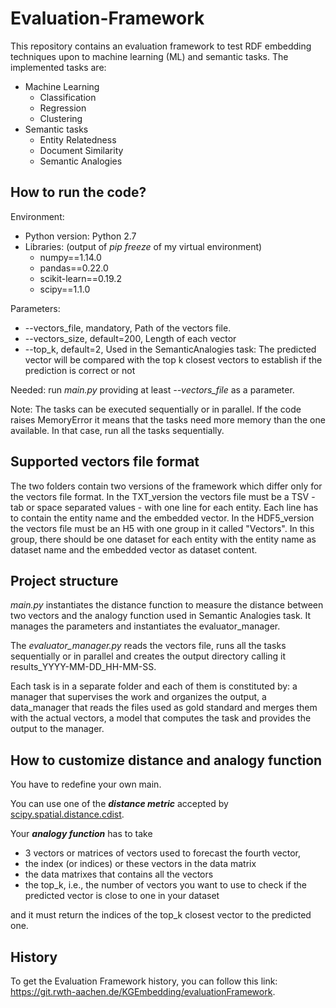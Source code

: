 # Evaluation-Framework

This repository contains an evaluation framework to test RDF embedding techniques upon to machine learning (ML) and semantic tasks.
The implemented tasks are:
- Machine Learning
    - Classification
    - Regression
    - Clustering
- Semantic tasks
    - Entity Relatedness
    - Document Similarity
    - Semantic Analogies

## How to run the code? 
Environment: 
- Python version: Python 2.7
- Libraries: (output of _pip freeze_ of my virtual environment)
    - numpy==1.14.0
    - pandas==0.22.0
    - scikit-learn==0.19.2
    - scipy==1.1.0

Parameters:
- --vectors_file, mandatory, Path of the vectors file. 
- --vectors_size, default=200, Length of each vector
- --top_k, default=2, Used in the SemanticAnalogies task: The predicted vector will be compared with the top k closest vectors to establish if the prediction is correct or not

Needed: run _main.py_ providing at least _--vectors_file_ as a parameter.

Note: The tasks can be executed sequentially or in parallel. If the code raises MemoryError it means that the tasks need more memory than the one available. In that case, run all the tasks sequentially.

## Supported vectors file format
The two folders contain two versions of the framework which differ only for the vectors file format. In the TXT_version the vectors file must be a TSV - tab or space separated values - with one line for each entity. Each line has to contain the entity name and the embedded vector. In the HDF5_version the vectors file must be an H5 with one group in it called "Vectors". In this group, there should be one dataset for each entity with the entity name as dataset name and the embedded vector as dataset content.

## Project structure
_main.py_ instantiates the distance function to measure the distance between two vectors and the analogy function used in Semantic Analogies task.
It manages the parameters and instantiates the evaluator_manager. 

The _evaluator\_manager.py_ reads the vectors file, runs all the tasks sequentially or in parallel and creates the output directory calling it results\_YYYY-MM-DD\_HH-MM-SS.

Each task is in a separate folder and each of them is constituted by:
    a manager that supervises the work and organizes the output,
    a data\_manager that reads the files used as gold standard and merges them with the actual vectors,
    a model that computes the task and provides the output to the manager.

## How to customize distance and analogy function
You have to redefine your own main.
    
You can use one of the **_distance metric_** accepted by [scipy.spatial.distance.cdist](https://docs.scipy.org/doc/scipy/reference/generated/scipy.spatial.distance.cdist.html).

Your **_analogy function_** has to take 

- 3 vectors or matrices of vectors used to forecast the fourth vector,
- the index (or indices) or these vectors in the data matrix
- the data matrixes that contains all the vectors
- the top_k, i.e., the number of vectors you want to use to check if the predicted vector is close to one in your dataset

and it must return the indices of the top_k closest vector to the predicted one.

## History
To get the Evaluation Framework history, you can follow this link: https://git.rwth-aachen.de/KGEmbedding/evaluationFramework.
